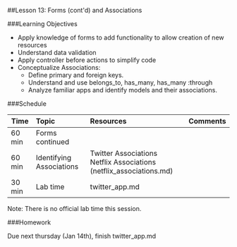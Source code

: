 ##Lesson 13: Forms (cont'd) and Associations


###Learning Objectives

*	Apply knowledge of forms to add functionality to allow creation of new resources
*	Understand data validation
*	Apply controller before actions to simplify code
*	Conceptualize Associations:
	*	Define primary and foreign keys.
	*	Understand and use belongs_to, has_many, has_many :through
	*	Analyze familiar apps and identify models and their associations.

###Schedule


| Time        | Topic| Resources | Comments |
| ------------- |:-------------|:-------------------|:-------------------|
| 60 min | Forms continued | |
| 60 min | Identifying Associations | Twitter Associations <br> Netflix Associations (netflix_associations.md)| | 
| 30 min | Lab time | twitter_app.md | | 
 

Note: There is no official lab time this session. 


###Homework

Due next thursday (Jan 14th), finish twitter_app.md



